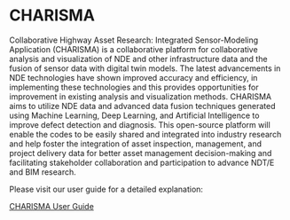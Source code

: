 # CHARISMA

Collaborative Highway Asset Research: Integrated Sensor-Modeling Application (CHARISMA) is a collaborative platform for collaborative analysis and visualization of NDE and other infrastructure data and the fusion of sensor data with digital twin models. The latest advancements in NDE technologies have shown improved accuracy and efficiency, in implementing these technologies and this provides opportunities for improvement in existing analysis and visualization methods. CHARISMA aims to utilize NDE data and advanced data fusion techniques generated using Machine Learning, Deep Learning, and Artificial Intelligence to improve defect detection and diagnosis. This open-source platform will enable the codes to be easily shared and integrated into industry research and help foster the integration of asset inspection, management, and project delivery data for better asset management decision-making and facilitating stakeholder collaboration and participation to advance NDT/E and BIM research.

Please visit our user guide for a detailed explanation:

[CHARISMA User Guide](https://tfhrcfastndelab.github.io/CHARISMA/)
